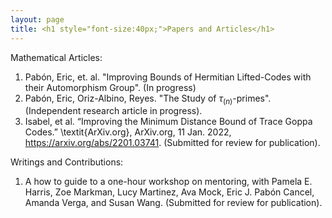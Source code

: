 ```yaml
---
layout: page
title: <h1 style="font-size:40px;">Papers and Articles</h1>
---
```


Mathematical Articles:

1. Pabón, Eric, et. al. "Improving Bounds of Hermitian Lifted-Codes with their Automorphism Group". (In progress)
2. Pabón, Eric, Oriz-Albino, Reyes. "The Study of $\tau_{(n)}$-primes". (Independent research article in progress).
3. Isabel, et al. “Improving the Minimum Distance Bound of Trace Goppa Codes.” \textit{ArXiv.org}, ArXiv.org, 11 Jan. 2022, https://arxiv.org/abs/2201.03741. (Submitted for review for publication).

Writings and Contributions:

1. A how to guide to a one-hour workshop on mentoring, with Pamela E. Harris, Zoe Markman, Lucy Martinez, Ava Mock, Eric J. Pabón Cancel, Amanda Verga, and Susan Wang. (Submitted for review for publication).
